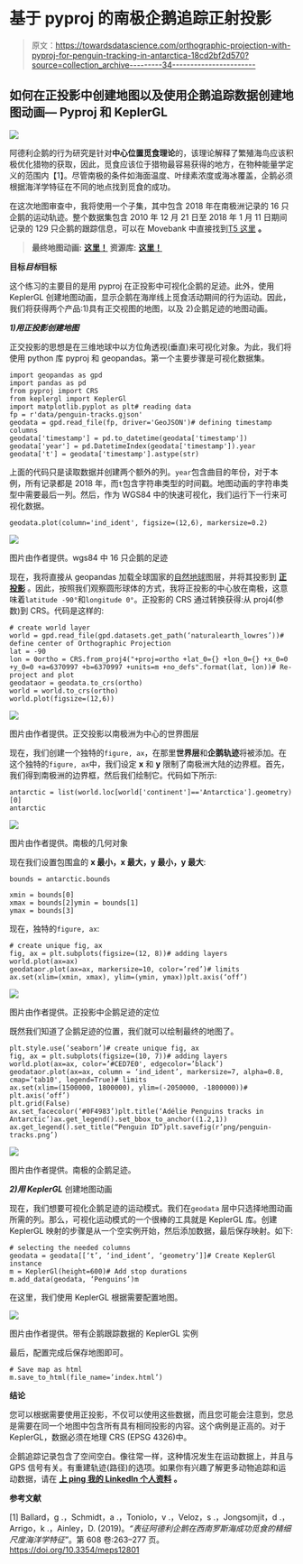 # 基于 pyproj 的南极企鹅追踪正射投影

> 原文：<https://towardsdatascience.com/orthographic-projection-with-pyproj-for-penguin-tracking-in-antarctica-18cd2bf2d570?source=collection_archive---------34----------------------->

## 如何在正投影中创建地图以及使用企鹅追踪数据创建地图动画— Pyproj 和 KeplerGL

![](img/7a14f45d8b60ff2d16cc1f8b77988281.png)

阿德利企鹅的行为研究是针对**中心位置觅食理论**的，该理论解释了繁殖海鸟应该积极优化猎物的获取，因此，觅食应该位于猎物最容易获得的地方，在物种能量学定义的范围内【1】。尽管南极的条件如海面温度、叶绿素浓度或海冰覆盖，企鹅必须根据海洋学特征在不同的地点找到觅食的成功。

在这次地图审查中，我将使用一个子集，其中包含 2018 年在南极洲记录的 16 只企鹅的运动轨迹。整个数据集包含 2010 年 12 月 21 日至 2018 年 1 月 11 日期间记录的 129 只企鹅的跟踪信息，可以在 Movebank 中直接找到[T5 这里](https://www.movebank.org/cms/webapp?gwt_fragment=page=studies,path=study1375204238) **。**

> **最终地图动画:** [**这里！**](https://bryanvallejo16.github.io/penguin-tracking-antarctica/) **资源库:** [**这里！**](https://github.com/bryanvallejo16/penguin-tracking-antarctica)

**目标*目标*目标**

这个练习的主要目的是用 pyproj 在正投影中可视化企鹅的足迹。此外，使用 KeplerGL 创建地图动画，显示企鹅在海岸线上觅食活动期间的行为运动。因此，我们将获得两个产品:1)具有正交视图的地图，以及 2)企鹅足迹的地图动画。

***1)用正投影创建地图***

正交投影的思想是在三维地球中以方位角透视(垂直)来可视化对象。为此，我们将使用 python 库 pyproj 和 geopandas。第一个主要步骤是可视化数据集。

```
import geopandas as gpd
import pandas as pd
from pyproj import CRS
from keplergl import KeplerGl
import matplotlib.pyplot as plt# reading data
fp = r'data/penguin-tracks.gjson'
geodata = gpd.read_file(fp, driver='GeoJSON')# defining timestamp columns
geodata['timestamp'] = pd.to_datetime(geodata['timestamp'])
geodata['year'] = pd.DatetimeIndex(geodata['timestamp']).year
geodata['t'] = geodata['timestamp'].astype(str)
```

上面的代码只是读取数据并创建两个额外的列。`year`包含曲目的年份，对于本例，所有记录都是 2018 年，而`t`包含字符串类型的时间戳。地图动画的字符串类型中需要最后一列。然后，作为 WGS84 中的快速可视化，我们运行下一行来可视化数据。

```
geodata.plot(column='ind_ident', figsize=(12,6), markersize=0.2)
```

![](img/ff23f8c45987ce60a818dac08e74f575.png)

图片由作者提供。wgs84 中 16 只企鹅的足迹

现在，我将直接从 geopandas 加载全球国家的[自然地球](https://www.naturalearthdata.com/)图层，并将其投影到 [**正投影**](https://epsg.io/3031) 。因此，按照我们观察圆形球体的方式，我将正投影的中心放在南极，这意味着`latitude -90°`和`longitude 0°`。正投影的 CRS 通过转换获得:从 proj4(参数)到 CRS。代码是这样的:

```
# create world layer
world = gpd.read_file(gpd.datasets.get_path(‘naturalearth_lowres’))# define center of Orthographic Projection
lat = -90
lon = 0ortho = CRS.from_proj4("+proj=ortho +lat_0={} +lon_0={} +x_0=0 +y_0=0 +a=6370997 +b=6370997 +units=m +no_defs".format(lat, lon))# Re-project and plot
geodataor = geodata.to_crs(ortho)
world = world.to_crs(ortho)
world.plot(figsize=(12,6))
```

![](img/c521b8b0c15a459fed9ce793178ea404.png)

图片由作者提供。正交投影以南极洲为中心的世界图层

现在，我们创建一个独特的`figure, ax`，在那里**世界层**和**企鹅轨迹**将被添加。在这个独特的`figure, ax`中，我们设定 **x** 和 **y** 限制了南极洲大陆的边界框。首先，我们得到南极洲的边界框，然后我们绘制它。代码如下所示:

```
antarctic = list(world.loc[world['continent']=='Antarctica'].geometry)[0]
antarctic
```

![](img/d12fb2d014b78b669197397866acfde0.png)

图片由作者提供。南极的几何对象

现在我们设置包围盒的 **x 最小，x 最大，y 最小，y 最大**:

```
bounds = antarctic.bounds

xmin = bounds[0]
xmax = bounds[2]ymin = bounds[1]
ymax = bounds[3]
```

现在，独特的`figure, ax`:

```
# create unique fig, ax
fig, ax = plt.subplots(figsize=(12, 8))# adding layers
world.plot(ax=ax)
geodataor.plot(ax=ax, markersize=10, color=’red’)# limits
ax.set(xlim=(xmin, xmax), ylim=(ymin, ymax))plt.axis(‘off’)
```

![](img/a65d08dc876fc1084e32d2c6149c050a.png)

图片由作者提供。正投影中企鹅足迹的定位

既然我们知道了企鹅足迹的位置，我们就可以绘制最终的地图了。

```
plt.style.use(‘seaborn’)# create unique fig, ax
fig, ax = plt.subplots(figsize=(10, 7))# adding layers
world.plot(ax=ax, color=’#CED7E0', edgecolor=’black’)
geodataor.plot(ax=ax, column = ‘ind_ident’, markersize=7, alpha=0.8, cmap=’tab10', legend=True)# limits
ax.set(xlim=(1500000, 1800000), ylim=(-2050000, -1800000))# plt.axis(‘off’)
plt.grid(False)
ax.set_facecolor(‘#0F4983’)plt.title(‘Adélie Penguins tracks in Antarctic’)ax.get_legend().set_bbox_to_anchor((1.2,1))
ax.get_legend().set_title(“Penguin ID”)plt.savefig(r’png/penguin-tracks.png’)
```

![](img/357c931fbd67918178dec3f6a4984418.png)

图片由作者提供。南极的企鹅足迹。

***2)用 KeplerGL*** 创建地图动画

现在，我们想要可视化企鹅足迹的运动模式。我们在`geodata` 层中只选择地图动画所需的列。那么，可视化运动模式的一个很棒的工具就是 KeplerGL 库。创建 KeplerGL 映射的步骤是从一个空实例开始，然后添加数据，最后保存映射。如下:

```
# selecting the needed columns
geodata = geodata[[‘t’, ‘ind_ident’, ‘geometry’]]# Create KeplerGl instance
m = KeplerGl(height=600)# Add stop durations
m.add_data(geodata, ‘Penguins’)m
```

在这里，我们使用 KeplerGL 根据需要配置地图。

![](img/9cbb2cac31fb6b59b68100b1572722e3.png)

图片由作者提供。带有企鹅跟踪数据的 KeplerGL 实例

最后，配置完成后保存地图即可。

```
# Save map as html
m.save_to_html(file_name=’index.html’)
```

**结论**

您可以根据需要使用正投影，不仅可以使用这些数据，而且您可能会注意到，您总是需要在同一个地图中包含所有具有相同投影的内容。这个病例是正高的。对于 KeplerGL，数据必须在地理 CRS (EPSG 4326)中。

企鹅追踪记录包含了空间空白。像往常一样，这种情况发生在运动数据上，并且与 GPS 信号有关。有重建轨迹(路径)的选项。如果你有兴趣了解更多动物追踪和运动数据，请在 [**上 ping 我的 LinkedIn 个人资料**](https://www.linkedin.com/in/bryanrvallejo/) **。**

**参考文献**

[1] Ballard，g .，Schmidt，a .，Toniolo，v .，Veloz，s .，Jongsomjit，d .，Arrigo，k .，Ainley，D. (2019)。*“表征阿德利企鹅在西南罗斯海成功觅食的精细尺度海洋学特征”*。第 608 卷:263–277 页。https://doi.org/10.3354/meps12801